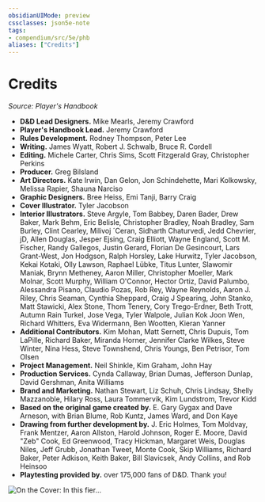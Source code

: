 ```yaml
---
obsidianUIMode: preview
cssclasses: json5e-note
tags:
- compendium/src/5e/phb
aliases: ["Credits"]
---
```

# Credits
*Source: Player's Handbook* 

- **D&D Lead Designers.** Mike Mearls, Jeremy Crawford  
- **Player's Handbook Lead.** Jeremy Crawford  
- **Rules Development.** Rodney Thompson, Peter Lee  
- **Writing.** James Wyatt, Robert J. Schwalb, Bruce R. Cordell  
- **Editing.** Michele Carter, Chris Sims, Scott Fitzgerald Gray, Christopher Perkins  
- **Producer.** Greg Bilsland  
- **Art Directors.** Kate Irwin, Dan Gelon, Jon Schindehette, Mari Kolkowsky, Melissa Rapier, Shauna Narciso  
- **Graphic Designers.** Bree Heiss, Emi Tanji, Barry Craig  
- **Cover Illustrator.** Tyler Jacobson  
- **Interior Illustrators.** Steve Argyle, Tom Babbey, Daren Bader, Drew Baker, Mark Behm, Eric Belisle, Christopher Bradley, Noah Bradley, Sam Burley, Clint Cearley, Milivoj ´Ceran, Sidharth Chaturvedi, Jedd Chevrier, jD, Allen Douglas, Jesper Ejsing, Craig Elliott, Wayne England, Scott M. Fischer, Randy Gallegos, Justin Gerard, Florian De Gesincourt, Lars Grant-West, Jon Hodgson, Ralph Horsley, Lake Hurwitz, Tyler Jacobson, Kekai Kotaki, Olly Lawson, Raphael Lübke, Titus Lunter, Slawomir Maniak, Brynn Metheney, Aaron Miller, Christopher Moeller, Mark Molnar, Scott Murphy, William O'Connor, Hector Ortiz, David Palumbo, Alessandra Pisano, Claudio Pozas, Rob Rey, Wayne Reynolds, Aaron J. Riley, Chris Seaman, Cynthia Sheppard, Craig J Spearing, John Stanko, Matt Stawicki, Alex Stone, Thom Tenery, Cory Trego-Erdner, Beth Trott, Autumn Rain Turkel, Jose Vega, Tyler Walpole, Julian Kok Joon Wen, Richard Whitters, Eva Widermann, Ben Wootten, Kieran Yanner  
- **Additional Contributors.** Kim Mohan, Matt Sernett, Chris Dupuis, Tom LaPille, Richard Baker, Miranda Horner, Jennifer Clarke Wilkes, Steve Winter, Nina Hess, Steve Townshend, Chris Youngs, Ben Petrisor, Tom Olsen  
- **Project Management.** Neil Shinkle, Kim Graham, John Hay  
- **Production Services.** Cynda Callaway, Brian Dumas, Jefferson Dunlap, David Gershman, Anita Williams  
- **Brand and Marketing.** Nathan Stewart, Liz Schuh, Chris Lindsay, Shelly Mazzanoble, Hilary Ross, Laura Tommervik, Kim Lundstrom, Trevor Kidd  
- **Based on the original game created by.** E. Gary Gygax and Dave Arneson, with Brian Blume, Rob Kuntz, James Ward, and Don Kaye  
- **Drawing from further development by.** J. Eric Holmes, Tom Moldvay, Frank Mentzer, Aaron Allston, Harold Johnson, Roger E. Moore, David "Zeb" Cook, Ed Greenwood, Tracy Hickman, Margaret Weis, Douglas Niles, Jeff Grubb, Jonathan Tweet, Monte Cook, Skip Williams, Richard Baker, Peter Adkison, Keith Baker, Bill Slavicsek, Andy Collins, and Rob Heinsoo  
- **Playtesting provided by.** over 175,000 fans of D&D. Thank you!  

![On the Cover: In this fier...](/2-Mechanics/CLI/books/players-handbook/img/phbcover.webp#center "On the Cover: In this fiery scene illustrated by Tyler Jacobson, the fire giant King Snurre, suffering no fools to live, calls his hell hounds to join him in confronting unwelcome guests in his home.")